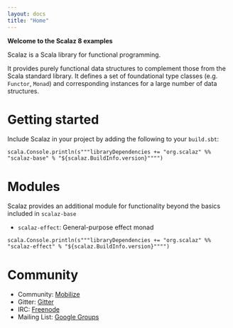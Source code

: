 ```yaml
---
layout: docs
title: "Home"
---
```


**Welcome to the Scalaz 8 examples**

Scalaz is a Scala library for functional programming.

It provides purely functional data structures to complement those from the Scala standard library. It defines a set of foundational type classes (e.g. `Functor`, `Monad`) and corresponding instances for a large number of data structures.

# Getting started

Include Scalaz in your project by adding the following to your `build.sbt`:

```tut:evaluated
scala.Console.println(s"""libraryDependencies += "org.scalaz" %% "scalaz-base" % "${scalaz.BuildInfo.version}"""")
```

# Modules

Scalaz provides an additional module for functionality beyond the basics included in `scalaz-base`

- `scalaz-effect`:  General-purpose effect monad

```tut:evaluated
scala.Console.println(s"""libraryDependencies += "org.scalaz" %% "scalaz-effect" % "${scalaz.BuildInfo.version}"""")
```

# Community

- Community: [Mobilize](https://scalaz.mobilize.io/)
- Gitter: [Gitter](https://gitter.im/scalaz/scalaz)
- IRC: [Freenode](https://webchat.freenode.net/?channels=%23scalaz&uio=d4)
- Mailing List: [Google Groups](https://groups.google.com/group/scalaz)
